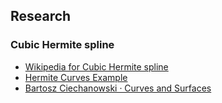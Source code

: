 ## Research

### Cubic Hermite spline
* [Wikipedia for Cubic Hermite spline](https://en.wikipedia.org/wiki/Cubic_Hermite_spline)
* [Hermite Curves Example](https://en.wikibooks.org/wiki/Cg_Programming/Unity/Hermite_Curves)
* [Bartosz Ciechanowski · Curves and Surfaces](https://ciechanow.ski/curves-and-surfaces/)
